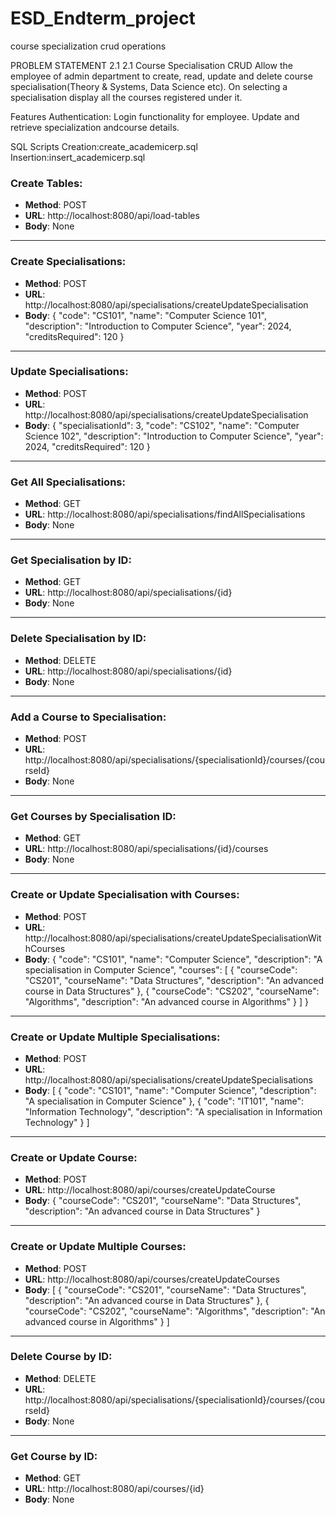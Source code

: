 # ESD_Endterm_project
course specialization crud operations

PROBLEM STATEMENT
2.1 2.1 Course Specialisation CRUD
Allow the employee of admin department to create, read, update and delete course specialisation(Theory & Systems, Data Science etc). On selecting a specialisation display all the courses registered under it.

Features
Authentication: Login functionality for employee.
 Update and retrieve specialization andcourse  details.

SQL Scripts
Creation:create_academicerp.sql
Insertion:insert_academicerp.sql

### Create Tables:
- **Method**: POST
- **URL**: http://localhost:8080/api/load-tables
- **Body**: None

---

### Create Specialisations:
- **Method**: POST
- **URL**: http://localhost:8080/api/specialisations/createUpdateSpecialisation
- **Body**:
{
  "code": "CS101",
  "name": "Computer Science 101",
  "description": "Introduction to Computer Science",
  "year": 2024,
  "creditsRequired": 120
}

---

### Update Specialisations:
- **Method**: POST
- **URL**: http://localhost:8080/api/specialisations/createUpdateSpecialisation
- **Body**:
{
  "specialisationId": 3,
  "code": "CS102",
  "name": "Computer Science 102",
  "description": "Introduction to Computer Science",
  "year": 2024,
  "creditsRequired": 120
}

---

### Get All Specialisations:
- **Method**: GET
- **URL**: http://localhost:8080/api/specialisations/findAllSpecialisations
- **Body**: None

---



### Get Specialisation by ID:
- **Method**: GET
- **URL**: http://localhost:8080/api/specialisations/{id}
- **Body**: None

---

### Delete Specialisation by ID:
- **Method**: DELETE
- **URL**: http://localhost:8080/api/specialisations/{id}
- **Body**: None

---

### Add a Course to Specialisation:
- **Method**: POST
- **URL**: http://localhost:8080/api/specialisations/{specialisationId}/courses/{courseId}
- **Body**: None

---

### Get Courses by Specialisation ID:
- **Method**: GET
- **URL**: http://localhost:8080/api/specialisations/{id}/courses
- **Body**: None

---

### Create or Update Specialisation with Courses:
- **Method**: POST
- **URL**: http://localhost:8080/api/specialisations/createUpdateSpecialisationWithCourses
- **Body**:
{
  "code": "CS101",
  "name": "Computer Science",
  "description": "A specialisation in Computer Science",
  "courses": [
    {
      "courseCode": "CS201",
      "courseName": "Data Structures",
      "description": "An advanced course in Data Structures"
    },
    {
      "courseCode": "CS202",
      "courseName": "Algorithms",
      "description": "An advanced course in Algorithms"
    }
  ]
}

---

### Create or Update Multiple Specialisations:
- **Method**: POST
- **URL**: http://localhost:8080/api/specialisations/createUpdateSpecialisations
- **Body**:
[
  {
    "code": "CS101",
    "name": "Computer Science",
    "description": "A specialisation in Computer Science"
  },
  {
    "code": "IT101",
    "name": "Information Technology",
    "description": "A specialisation in Information Technology"
  }
]

---

### Create or Update Course:
- **Method**: POST
- **URL**: http://localhost:8080/api/courses/createUpdateCourse
- **Body**:
{
  "courseCode": "CS201",
  "courseName": "Data Structures",
  "description": "An advanced course in Data Structures"
}

---

### Create or Update Multiple Courses:
- **Method**: POST
- **URL**: http://localhost:8080/api/courses/createUpdateCourses
- **Body**:
[
  {
    "courseCode": "CS201",
    "courseName": "Data Structures",
    "description": "An advanced course in Data Structures"
  },
  {
    "courseCode": "CS202",
    "courseName": "Algorithms",
    "description": "An advanced course in Algorithms"
  }
]

---

### Delete Course by ID:
- **Method**: DELETE
- **URL**: http://localhost:8080/api/specialisations/{specialisationId}/courses/{courseId}
- **Body**: None

---

### Get Course by ID:
- **Method**: GET
- **URL**: http://localhost:8080/api/courses/{id}
- **Body**: None
